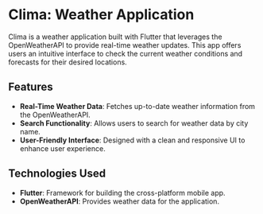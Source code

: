 # Clima: Weather Application

Clima is a weather application built with Flutter that leverages the OpenWeatherAPI to provide real-time weather updates. This app offers users an intuitive interface to check the current weather conditions and forecasts for their desired locations.

## Features

- **Real-Time Weather Data**: Fetches up-to-date weather information from the OpenWeatherAPI.
- **Search Functionality**: Allows users to search for weather data by city name.
- **User-Friendly Interface**: Designed with a clean and responsive UI to enhance user experience.

## Technologies Used

- **Flutter**: Framework for building the cross-platform mobile app.
- **OpenWeatherAPI**: Provides weather data for the application.
